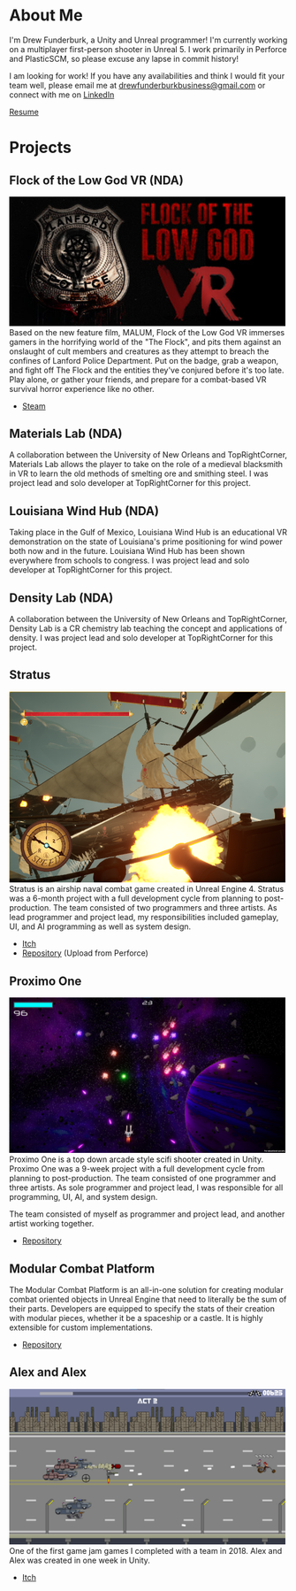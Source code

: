 # About Me
I'm Drew Funderburk, a Unity and Unreal programmer! I'm currently working on a multiplayer first-person shooter in Unreal 5. I work primarily in Perforce and PlasticSCM, so please excuse any lapse in commit history!

I am looking for work! If you have any availabilities and think I would fit your team well, please email me at drewfunderburkbusiness@gmail.com or connect with me on [LinkedIn](https://www.linkedin.com/in/drew-funderburk/)

[Resume](DrewFunderburk_Resume.pdf)

# Projects
## Flock of the Low God VR (NDA)
<img src="/Images/FlockOfTheLowGodHeader.jpg" alt="Flock of the Low God" width="500"/>
Based on the new feature film, MALUM, Flock of the Low God VR immerses gamers in the horrifying world of the "The Flock", and pits them against an onslaught of cult members and creatures as they attempt to breach the confines of Lanford Police Department. Put on the badge, grab a weapon, and fight off The Flock and the entities they've conjured before it's too late. Play alone, or gather your friends, and prepare for a combat-based VR survival horror experience like no other.

- [Steam](https://store.steampowered.com/app/2093550/Flock_of_the_Low_God/)

## Materials Lab (NDA)
A collaboration between the University of New Orleans and TopRightCorner, Materials Lab allows the player to take on the role of a medieval blacksmith in VR to learn the old methods of smelting ore and smithing steel. I was project lead and solo developer at TopRightCorner for this project.

## Louisiana Wind Hub (NDA)
Taking place in the Gulf of Mexico, Louisiana Wind Hub is an educational VR demonstration on the state of Louisiana's prime positioning for wind power both now and in the future. Louisiana Wind Hub has been shown everywhere from schools to congress. I was project lead and solo developer at TopRightCorner for this project.

## Density Lab (NDA)
A collaboration between the University of New Orleans and TopRightCorner, Density Lab is a CR chemistry lab teaching the concept and applications of density. I was project lead and solo developer at TopRightCorner for this project.

## Stratus
<img src="/Images/Stratus.png" alt="Stratus" width="500"/>
Stratus is an airship naval combat game created in Unreal Engine 4. Stratus was a 6-month project with a full development cycle from planning to post-production. The team consisted of two programmers and three artists. As lead programmer and project lead, my responsibilities included gameplay, UI, and AI programming as well as system design.

- [Itch](https://stratusgame.itch.io/stratus)
- [Repository](https://github.com/drewfunderburk/StratusSource) (Upload from Perforce)

## Proximo One
<img src="/Images/ProximoOne.png" alt="Proximo One" width="500"/>
Proximo One is a top down arcade style scifi shooter created in Unity. Proximo One was a 9-week project with a full development cycle from planning to post-production. The team consisted of one programmer and three artists. As sole programmer and project lead, I was responsible for all programming, UI, AI, and system design.

The team consisted of myself as programmer and project lead, and another artist working together.

- [Repository](https://github.com/drewfunderburk/Proximo-One)

## Modular Combat Platform
The Modular Combat Platform is an all-in-one solution for creating modular combat oriented objects in Unreal Engine that need to
literally be the sum of their parts. Developers are equipped to specify the stats of their creation with modular pieces, whether it
be a spaceship or a castle. It is highly extensible for custom implementations.

- [Repository](https://github.com/drewfunderburk/ComplexGameSystems)

## Alex and Alex
<img src="/Images/Alex-and-Alex.png" alt="Alex and Alex" width="500"/>
One of the first game jam games I completed with a team in 2018. Alex and Alex was created in one week in Unity.

- [Itch](https://trollface666.itch.io/alex-and-alex)
